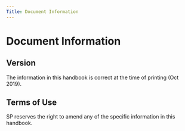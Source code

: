 ```yaml
---
Title: Document Information
---
```


# Document Information

## Version

The information in this handbook is correct at the time of printing (Oct 2019). 

## Terms of Use

SP reserves the right to amend any of the specific information in this handbook. 
